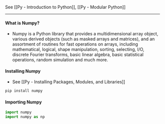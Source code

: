 See [[Py - Introduction to Python]], [[Py - Modular Python]]

---
#### What is Numpy?
* Numpy is a Python library that provides a multidimensional array object, various derived objects (such as masked arrays and matrices), and an assortment of routines for fast operations on arrays, including mathematical, logical, shape manipulation, sorting, selecting, I/O, discrete Fourier transforms, basic linear algebra, basic statistical operations, random simulation and much more.

#### Installing Numpy
* See [[Py - Installing Packages, Modules, and Libraries]]
```bash
pip install numpy
```

#### Importing Numpy
```python
import numpy
import numpy as np
```
